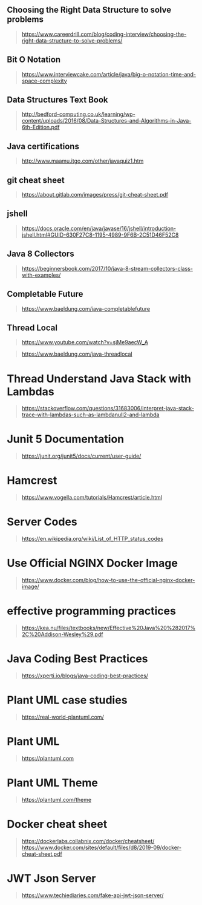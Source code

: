 ## Choosing the Right Data Structure to solve problems
>  https://www.careerdrill.com/blog/coding-interview/choosing-the-right-data-structure-to-solve-problems/

## Bit O Notation
> https://www.interviewcake.com/article/java/big-o-notation-time-and-space-complexity

## Data Structures Text Book 
> http://bedford-computing.co.uk/learning/wp-content/uploads/2016/08/Data-Structures-and-Algorithms-in-Java-6th-Edition.pdf

## Java certifications 
> http://www.maamu.itgo.com/other/javaquiz1.htm

## git cheat sheet 
> https://about.gitlab.com/images/press/git-cheat-sheet.pdf

## jshell 
> https://docs.oracle.com/en/java/javase/16/jshell/introduction-jshell.html#GUID-630F27C8-1195-4989-9F6B-2C51D46F52C8

## Java 8 Collectors 
> https://beginnersbook.com/2017/10/java-8-stream-collectors-class-with-examples/

## Completable Future 
> https://www.baeldung.com/java-completablefuture

## Thread Local 
> https://www.youtube.com/watch?v=sjMe9aecW_A

> https://www.baeldung.com/java-threadlocal

# Thread Understand Java Stack with Lambdas
> https://stackoverflow.com/questions/31683006/interpret-java-stack-trace-with-lambdas-such-as-lambdanull2-and-lambda

# Junit 5 Documentation 
> https://junit.org/junit5/docs/current/user-guide/

# Hamcrest 
> https://www.vogella.com/tutorials/Hamcrest/article.html

# Server Codes 
> https://en.wikipedia.org/wiki/List_of_HTTP_status_codes

# Use Official NGINX Docker Image 
> https://www.docker.com/blog/how-to-use-the-official-nginx-docker-image/

# effective programming practices 
> https://kea.nu/files/textbooks/new/Effective%20Java%20%282017%2C%20Addison-Wesley%29.pdf	

# Java Coding Best Practices 
> https://xperti.io/blogs/java-coding-best-practices/

# Plant UML case studies 
> https://real-world-plantuml.com/

#  Plant UML 
> https://plantuml.com

# Plant UML Theme 
> https://plantuml.com/theme



# Docker cheat sheet 
> https://dockerlabs.collabnix.com/docker/cheatsheet/
> https://www.docker.com/sites/default/files/d8/2019-09/docker-cheat-sheet.pdf


# JWT Json Server
> https://www.techiediaries.com/fake-api-jwt-json-server/





